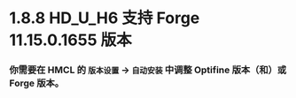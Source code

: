 # 1.8.8 HD_U_H6 支持 Forge 11.15.0.1655 版本

### 你需要在 HMCL 的 `版本设置` -> `自动安装` 中调整 Optifine 版本（和）或 Forge 版本。
